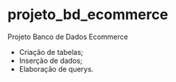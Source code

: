 # projeto_bd_ecommerce
Projeto Banco de Dados Ecommerce


- Criação de tabelas;
- Inserção de dados;
- Elaboração de querys.
